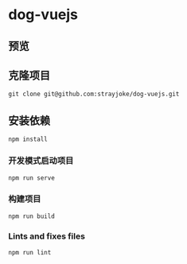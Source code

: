 # dog-vuejs

## 预览


## 克隆项目
```
git clone git@github.com:strayjoke/dog-vuejs.git
```

## 安装依赖
```
npm install
```

### 开发模式启动项目
```
npm run serve
```

### 构建项目
```
npm run build
```

### Lints and fixes files
```
npm run lint
```
